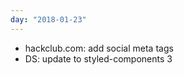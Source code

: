 ```yaml
---
day: "2018-01-23"
---
```


* hackclub.com: add social meta tags
* DS: update to styled-components 3

